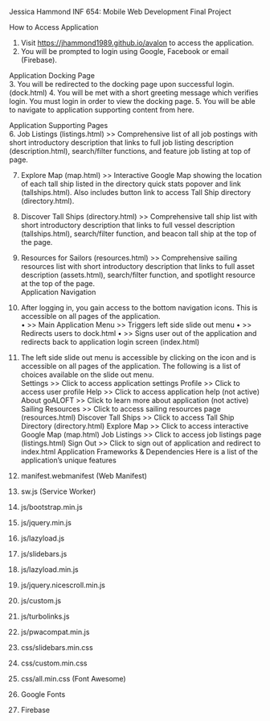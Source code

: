 







 



Jessica Hammond
INF 654: Mobile Web Development
Final Project











 
How to Access Application
1.	Visit https://jhammond1989.github.io/avalon to access the application.
2.	You will be prompted to login using Google, Facebook or email (Firebase).  








Application Docking Page  
3.	You  will be redirected to the docking page upon successful login. (dock.html)
4.	You will be met with a short greeting message which verifies login.  You must login in order to view the docking page.
5.	You will be able to navigate to application supporting content from here.  




Application Supporting Pages  
6.	Job Listings (listings.html) >> Comprehensive list of all job postings with short introductory description that links to full job listing description (description.html), search/filter functions, and feature  job listing at top of page.  




7.	Explore Map (map.html) >> Interactive Google Map showing the location of each tall ship listed in the directory quick stats popover and link (tallships.html).  Also includes button link to access Tall Ship directory (directory.html). 









8.	Discover Tall Ships (directory.html) >> Comprehensive tall ship list with short introductory description that links to full vessel description (tallships.html), search/filter function, and beacon tall ship at the top of the page.  






9.	Resources for Sailors (resources.html) >> Comprehensive sailing resources list with short introductory description that links to full asset description (assets.html), search/filter function, and spotlight resource at the top of the page.  
Application Navigation 
10.	After logging in, you gain access to the bottom navigation icons.  This is accessible on all pages of the application.  
•	   >> Main Application Menu  >> Triggers left side slide out menu 
•	   >>  Redirects users to dock.html
•	   >>   Signs user out of the application and redirects back to application login screen (index.html)



11.	The left side slide out menu is accessible by clicking on the     icon and is accessible on all pages of the application.  The following is a list of choices available on the slide out menu.  
  Settings >> Click to access application settings
  Profile >> Click to access user profile 
  Help >> Click to access application help (not active)
About goALOFT  >> Click to learn more about application (not active)
  Sailing Resources >> Click to access sailing resources page (resources.html)
  Discover Tall Ships >> Click to access Tall Ship Directory (directory.html)
  Explore Map >> Click to access interactive Google Map (map.html)
  Job Listings >> Click to access job listings page (listings.html)
  Sign Out >> Click to sign out of application and redirect to index.html
Application Frameworks & Dependencies
Here is a list of the application’s unique features
12.	manifest.webmanifest (Web Manifest)
13.	sw.js (Service Worker)
14.	js/bootstrap.min.js
15.	js/jquery.min.js 
16.	js/lazyload.js
17.	js/slidebars.js
18.	js/lazyload.min.js
19.	js/jquery.nicescroll.min.js 
20.	js/custom.js
21.	js/turbolinks.js 
22.	js/pwacompat.min.js 
23.	css/slidebars.min.css
24.	css/custom.min.css
25.	css/all.min.css (Font Awesome) 
26.	 Google Fonts 
27.	Firebase
